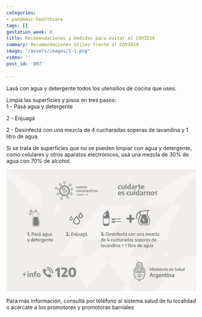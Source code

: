 ```yaml
---
categories:
- pandemic-healthcare
tags: []
gestation_week: 0
title: Recomendaciones y medidas para evitar el COVID19
summary: Recomendaciones útiles frente al COVID19
image: "/assets/images/1-1.png"
video: ''
post_id: '007'

---
```

Lavá con agua y detergente todos los utensilios de cocina que uses.

Limpiá las superficies y pisos en tres pasos:  
1 - Pasá agua y detergente

2 - Enjuagá

2 - Desinfectá con una mezcla de 4 cucharadas soperas de lavandina y 1 litro de agua.

Si se trata de superficies que no se pueden limpiar con agua y detergente, como celulares y otros aparatos electrónicos, usá una mezcla de 30% de agua con 70% de alcohol.

![](/assets/images/1-1.png)

Para más información, consultá por teléfono al sistema salud de tu localidad o acercate a los promotores y promotoras barriales